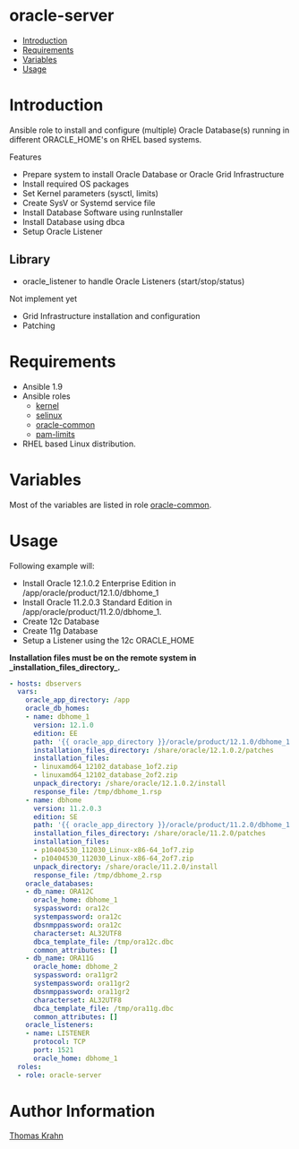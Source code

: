 oracle-server
==========
- [Introduction](#introduction)
- [Requirements](#requirements)
- [Variables](#variables)
- [Usage](#usage)

# Introduction
Ansible role to install and configure (multiple) Oracle Database(s) running in different ORACLE_HOME's on RHEL based systems.

Features
- Prepare system to install Oracle Database or Oracle Grid Infrastructure
- Install required OS packages
- Set Kernel parameters (sysctl, limits)
- Create SysV or Systemd service file
- Install Database Software using runInstaller
- Install Database using dbca
- Setup Oracle Listener

Library
----------
- oracle_listener to handle Oracle Listeners (start/stop/status)

Not implement yet
- Grid Infrastructure installation and configuration
- Patching

# Requirements
- Ansible 1.9
- Ansible roles
  - [kernel](https://github.com/Nosmoht/ansible-role-kernel.git)
  - [selinux](https://github.com/Nosmoht/ansible-role-selinux.git)
  - [oracle-common](https://github.com/Nosmoht/ansible-role-oracle-common.git)
  - [pam-limits](https://github.com/Nosmoht/ansible-role-kernel.git)
- RHEL based Linux distribution.

# Variables

Most of the variables are listed in role [oracle-common].

# Usage
Following example will:
- Install Oracle 12.1.0.2 Enterprise Edition in /app/oracle/product/12.1.0/dbhome\_1
- Install Oracle 11.2.0.3 Standard Edition in /app/oracle/product/11.2.0/dbhome\_1.
- Create 12c Database
- Create 11g Database
- Setup a Listener using the 12c ORACLE_HOME

**Installation files must be on the remote system in \_installation\_files\_directory\_.**
```yaml
- hosts: dbservers
  vars:
    oracle_app_directory: /app
    oracle_db_homes:
    - name: dbhome_1
      version: 12.1.0
      edition: EE
      path: '{{ oracle_app_directory }}/oracle/product/12.1.0/dbhome_1'
      installation_files_directory: /share/oracle/12.1.0.2/patches
      installation_files:
      - linuxamd64_12102_database_1of2.zip
      - linuxamd64_12102_database_2of2.zip
      unpack_directory: /share/oracle/12.1.0.2/install
      response_file: /tmp/dbhome_1.rsp
    - name: dbhome
      version: 11.2.0.3
      edition: SE
      path: '{{ oracle_app_directory }}/oracle/product/11.2.0/dbhome_1'
      installation_files_directory: /share/oracle/11.2.0/patches
      installation_files:
      - p10404530_112030_Linux-x86-64_1of7.zip
      - p10404530_112030_Linux-x86-64_2of7.zip
      unpack_directory: /share/oracle/11.2.0/install
      response_file: /tmp/dbhome_2.rsp
    oracle_databases:
    - db_name: ORA12C
      oracle_home: dbhome_1
      syspassword: ora12c
      systempassword: ora12c
      dbsnmppassword: ora12c
      characterset: AL32UTF8
      dbca_template_file: /tmp/ora12c.dbc
      common_attributes: []
    - db_name: ORA11G
      oracle_home: dbhome_2
      syspassword: ora11gr2
      systempassword: ora11gr2
      dbsnmppassword: ora11gr2
      characterset: AL32UTF8
      dbca_template_file: /tmp/ora11g.dbc
      common_attributes: []          
    oracle_listeners:
    - name: LISTENER
      protocol: TCP
      port: 1521
      oracle_home: dbhome_1
  roles:
  - role: oracle-server
```

# Author Information

[Thomas Krahn](mailto:ntbc@gmx.net)

[kernel]: https://github.com/Nosmoht/ansible-role-kernel
[oracle-common]: https://github.com/Nosmoht/ansible-role-oracle-common
